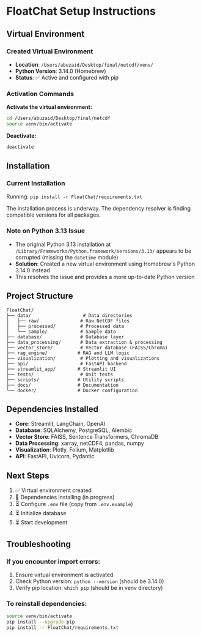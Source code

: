 # FloatChat Setup Instructions

## Virtual Environment

### Created Virtual Environment
- **Location**: `/Users/abuzaid/Desktop/final/netcdf/venv/`
- **Python Version**: 3.14.0 (Homebrew)
- **Status**: ✅ Active and configured with pip

### Activation Commands

**Activate the virtual environment:**
```bash
cd /Users/abuzaid/Desktop/final/netcdf
source venv/bin/activate
```

**Deactivate:**
```bash
deactivate
```

## Installation

### Current Installation
Running: `pip install -r FloatChat/requirements.txt`

The installation process is underway. The dependency resolver is finding compatible versions for all packages.

### Note on Python 3.13 Issue
- The original Python 3.13 installation at `/Library/Frameworks/Python.framework/Versions/3.13/` appears to be corrupted (missing the `datetime` module)
- **Solution**: Created a new virtual environment using Homebrew's Python 3.14.0 instead
- This resolves the issue and provides a more up-to-date Python version

## Project Structure

```
FloatChat/
├── data/                   # Data directories
│   ├── raw/               # Raw NetCDF files
│   ├── processed/         # Processed data
│   └── sample/            # Sample data
├── database/              # Database layer
├── data_processing/       # Data extraction & processing
├── vector_store/          # Vector database (FAISS/Chroma)
├── rag_engine/           # RAG and LLM logic
├── visualization/         # Plotting and visualizations
├── api/                   # FastAPI backend
├── streamlit_app/        # Streamlit UI
├── tests/                 # Unit tests
├── scripts/              # Utility scripts
├── docs/                 # Documentation
└── docker/               # Docker configuration
```

## Dependencies Installed

- **Core**: Streamlit, LangChain, OpenAI
- **Database**: SQLAlchemy, PostgreSQL, Alembic
- **Vector Store**: FAISS, Sentence Transformers, ChromaDB
- **Data Processing**: xarray, netCDF4, pandas, numpy
- **Visualization**: Plotly, Folium, Matplotlib
- **API**: FastAPI, Uvicorn, Pydantic

## Next Steps

1. ✅ Virtual environment created
2. 🔄 Dependencies installing (in progress)
3. ⏳ Configure `.env` file (copy from `.env.example`)
4. ⏳ Initialize database
5. ⏳ Start development

## Troubleshooting

### If you encounter import errors:
1. Ensure virtual environment is activated
2. Check Python version: `python --version` (should be 3.14.0)
3. Verify pip location: `which pip` (should be in venv directory)

### To reinstall dependencies:
```bash
source venv/bin/activate
pip install --upgrade pip
pip install -r FloatChat/requirements.txt
```
